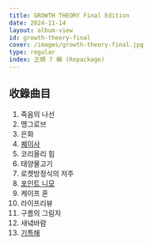 ```yaml
---
title: GROWTH THEORY Final Edition
date: 2024-11-14
layout: album-view
id: growth-theory-final
cover: /images/growth-theory-final.jpg
type: regular
index: 正規 7 輯 (Repackage)
---
```


## 收錄曲目

1. 죽음의 나선
2. 맹그로브
3. 은화
4. [퀘이사](/growth-theory-final/quasar/)
5. 코리올리 힘
6. 태양물고기
7. 로켓방정식의 저주
8. [포인트 니모](/growth-theory-final/point-nemo/)
9. 케이프 혼
10. 라이프리뷰
11. 구름의 그림자
12. 새녘바람
13. [기특해](/growth-theory-final/give-it-up/)
